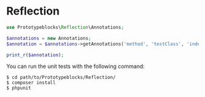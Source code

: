 Reflection
==========

```php
use Prototypeblocks\Reflection\Annotations;

$annotations = new Annotations;
$annotation = $annotations->getAnnotations('method', 'testClass', 'indexAction');

print_r($annotation);
```

You can run the unit tests with the following command:

    $ cd path/to/Prototypeblocks/Reflection/
    $ composer install
    $ phpunit
